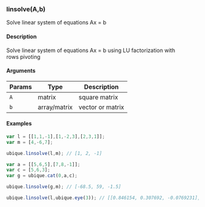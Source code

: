 ### linsolve(A,b)

Solve linear system of equations Ax = b


#### Description

Solve linear system of equations Ax = b using LU factorization with  
rows pivoting  



#### Arguments

|Params|Type|Description
|---------|----|-----------
|`A` | matrix | square matrix
|`b` | array/matrix | vector or matrix


#### Examples

```js
var l = [[1,1,-1],[1,-2,3],[2,3,1]];
var m = [4,-6,7];

ubique.linsolve(l,m); // [1, 2, -1]

var a = [[5,6,5],[7,8,-1]];
var c = [5,6,3];
var g = ubique.cat(0,a,c);

ubique.linsolve(g,m); // [-68.5, 59, -1.5]

ubique.linsolve(l,ubique.eye(3)); // [[0.846154, 0.307692, -0.0769231], [-0.384615, -0.230769, 0.307692], [-0.538462, 0.0769231, 0.230769]]
```

